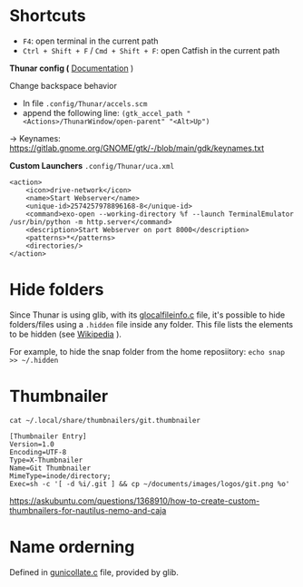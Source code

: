 # Shortcuts 
* `F4`: open terminal in the current path
* `Ctrl + Shift + F` / `Cmd + Shift + F`: open Catfish in the current path

**Thunar config (** [Documentation](https://docs.xfce.org/xfce/thunar/start) )

Change backspace behavior
* In file `.config/Thunar/accels.scm`
* append the following line: `(gtk_accel_path "<Actions>/ThunarWindow/open-parent" "<Alt>Up")`

→ Keynames: https://gitlab.gnome.org/GNOME/gtk/-/blob/main/gdk/keynames.txt

**Custom Launchers**
`.config/Thunar/uca.xml`
```
<action>
	<icon>drive-network</icon>
	<name>Start Webserver</name>
	<unique-id>2574257978896168-8</unique-id>
	<command>exo-open --working-directory %f --launch TerminalEmulator /usr/bin/python -m http.server</command>
	<description>Start Webserver on port 8000</description>
	<patterns>*</patterns>
	<directories/>
</action>
```
# Hide folders 
Since Thunar is using glib, with its [glocalfileinfo.c](https://gitlab.gnome.org/GNOME/glib/blob/master/gio/glocalfileinfo.c#L1533) file, it's possible to hide folders/files using a `.hidden` file inside any folder. This file lists the elements to be hidden (see [Wikipedia](https://en.wikipedia.org/wiki/Hidden_file_and_hidden_directory#GNOME) ).

For example, to hide the snap folder from the home reposiitory: `echo snap >> ~/.hidden`
# Thumbnailer 
`cat ~/.local/share/thumbnailers/git.thumbnailer`

```
[Thumbnailer Entry]
Version=1.0
Encoding=UTF-8
Type=X-Thumbnailer
Name=Git Thumbnailer
MimeType=inode/directory;
Exec=sh -c '[ -d %i/.git ] && cp ~/documents/images/logos/git.png %o'
```

https://askubuntu.com/questions/1368910/how-to-create-custom-thumbnailers-for-nautilus-nemo-and-caja
# Name orderning 
Defined in [gunicollate.c](https://gitlab.gnome.org/GNOME/glib/blob/master/glib/gunicollate.c) file, provided by glib.
